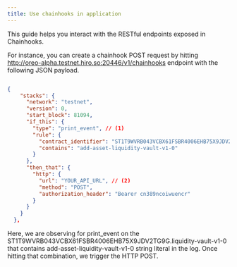 ```yaml
---
title: Use chainhooks in application
---
```


This guide helps you interact with the RESTful endpoints exposed in Chainhooks.

For instance, you can create a chainhook POST request by hitting http://oreo-alpha.testnet.hiro.so:20446/v1/chainhooks endpoint with the following JSON payload.

```JSON

{
    "stacks": {
      "network": "testnet",
      "version": 0,
      "start_block": 81094,
      "if_this": {
        "type": "print_event", // (1)
        "rule": {
          "contract_identifier": "ST1T9WVRB043VCBX61FSBR4006EHB75X9JDV2TG9G.liquidity-vault-v1-0",
          "contains": "add-asset-liquidity-vault-v1-0"
        }
      },
      "then_that": {
        "http": {
          "url": "YOUR_API_URL", // (2)
          "method": "POST",
          "authorization_header": "Bearer cn389ncoiwuencr"
        }
      }
    }
  },

```

Here, we are observing for print_event on the ST1T9WVRB043VCBX61FSBR4006EHB75X9JDV2TG9G.liquidity-vault-v1-0 that contains add-asset-liquidity-vault-v1-0 string literal in the log. Once hitting that combination, we trigger the HTTP POST.
